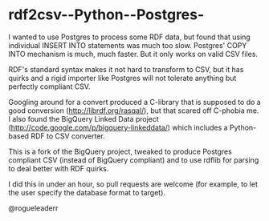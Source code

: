 rdf2csv--Python--Postgres-
==========================

I wanted to use Postgres to process some RDF data, but found that using individual INSERT INTO statements was much too slow. 
Postgres' COPY INTO mechanism is much, much faster. But it only works on valid CSV files.

RDF's standard syntax makes it not hard to transform to CSV, but it has quirks and a rigid importer like Postgres will not
tolerate anything but perfectly compliant CSV.

Googling around for a convert produced a C-library that is supposed to do a good conversion (http://librdf.org/rasqal/), but
that scared off C-phobia me. I also found the BigQuery Linked Data project (http://code.google.com/p/bigquery-linkeddata/)
which includes a Python-based RDF to CSV converter.

This is a fork of the BigQuery project, tweaked to produce Postgres compliant CSV (instead of BigQuery compliant) and to 
use rdflib for parsing to deal better with RDF quirks.

I did this in under an hour, so pull requests are welcome (for example, to let the user specify the database format to target).

@rogueleaderr